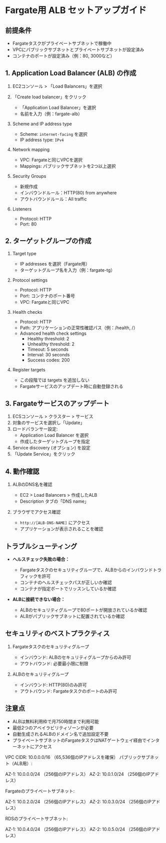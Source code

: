 # Fargate用 ALB セットアップガイド

## 前提条件
- Fargateタスクがプライベートサブネットで稼働中
- VPCにパブリックサブネットとプライベートサブネットが設定済み
- コンテナのポートが設定済み（例：80, 3000など）

## 1. Application Load Balancer (ALB) の作成

1. EC2コンソール > 「Load Balancers」を選択
2. 「Create load balancer」をクリック
   - 「Application Load Balancer」を選択
   - 名前を入力（例：fargate-alb）

3. Scheme and IP address type
   - Scheme: `internet-facing` を選択
   - IP address type: `IPv4`

4. Network mapping
   - VPC: Fargateと同じVPCを選択
   - Mappings: パブリックサブネットを2つ以上選択
   
5. Security Groups
   - 新規作成
   - インバウンドルール：HTTP(80) from anywhere
   - アウトバウンドルール：All traffic

6. Listeners
   - Protocol: HTTP
   - Port: 80

## 2. ターゲットグループの作成

1. Target type
   - IP addresses を選択（Fargate用）
   - ターゲットグループ名を入力（例：fargate-tg）

2. Protocol settings
   - Protocol: HTTP
   - Port: コンテナのポート番号
   - VPC: Fargateと同じVPC

3. Health checks
   - Protocol: HTTP
   - Path: アプリケーションの正常性確認パス（例：/health, /）
   - Advanced health check settings
     - Healthy threshold: 2
     - Unhealthy threshold: 2
     - Timeout: 5 seconds
     - Interval: 30 seconds
     - Success codes: 200

4. Register targets
   - この段階では targets を追加しない
   - Fargateサービスのアップデート時に自動登録される

## 3. Fargateサービスのアップデート

1. ECSコンソール > クラスター > サービス
2. 対象のサービスを選択し「Update」
3. ロードバランサー設定:
   - Application Load Balancer を選択
   - 作成したターゲットグループを指定
4. Service discovery (オプション) を設定
5. 「Update Service」をクリック

## 4. 動作確認

1. ALBのDNS名を確認
   - EC2 > Load Balancers > 作成したALB
   - Description タブの「DNS name」

2. ブラウザでアクセス確認
   - `http://[ALB-DNS-NAME]` にアクセス
   - アプリケーションが表示されることを確認

## トラブルシューティング

- **ヘルスチェック失敗の場合：**
  - Fargateタスクのセキュリティグループで、ALBからのインバウンドトラフィックを許可
  - コンテナのヘルスチェックパスが正しいか確認
  - コンテナが指定ポートでリッスンしているか確認

- **ALBに接続できない場合：**
  - ALBのセキュリティグループで80ポートが開放されているか確認
  - ALBがパブリックサブネットに配置されているか確認

## セキュリティのベストプラクティス

1. Fargateタスクのセキュリティグループ
   - インバウンド: ALBのセキュリティグループからのみ許可
   - アウトバウンド: 必要最小限に制限

2. ALBのセキュリティグループ
   - インバウンド: HTTP(80)のみ許可
   - アウトバウンド: Fargateタスクのポートのみ許可

## 注意点

- ALBは無料利用枠で月750時間まで利用可能
- 最低2つのアベイラビリティゾーンが必要
- 自動生成されるALBのドメイン名で追加設定不要
- プライベートサブネットのFargateタスクはNATゲートウェイ経由でインターネットにアクセス

VPC CIDR: 10.0.0.0/16
（65,536個のIPアドレスを確保）
パブリックサブネット（ALB用）:

AZ-1: 10.0.0.0/24 （256個のIPアドレス）
AZ-2: 10.0.1.0/24 （256個のIPアドレス）

Fargateのプライベートサブネット:

AZ-1: 10.0.2.0/24 （256個のIPアドレス）
AZ-2: 10.0.3.0/24 （256個のIPアドレス）

RDSのプライベートサブネット:

AZ-1: 10.0.4.0/24 （256個のIPアドレス）
AZ-2: 10.0.5.0/24 （256個のIPアドレス）